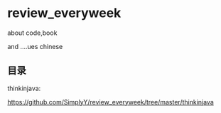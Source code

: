 # review_everyweek
about code,book

and ....ues chinese

目录
----
thinkinjava:

https://github.com/SimplyY/review_everyweek/tree/master/thinkinjava
